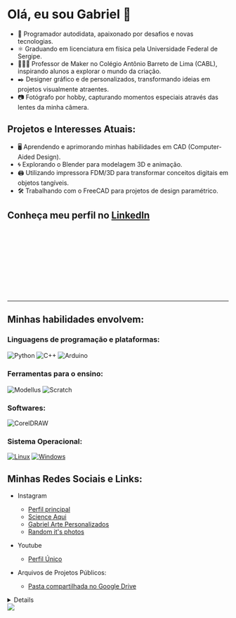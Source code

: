 # Olá, eu sou Gabriel 👋

- 🌱 Programador autodidata, apaixonado por desafios e novas tecnologias.
- ⚛️ Graduando em licenciatura em física pela Universidade Federal de Sergipe.
- 👨🏻‍🏫 Professor de Maker no Colégio Antônio Barreto de Lima (CABL), inspirando alunos a explorar o mundo da criação.
- ✒️ Designer gráfico e de personalizados, transformando ideias em projetos visualmente atraentes.
- 📷 Fotógrafo por hobby, capturando momentos especiais através das lentes da minha câmera.

## Projetos e Interesses Atuais:

- 🖥️ Aprendendo e aprimorando minhas habilidades em CAD (Computer-Aided Design).
- 🌀 Explorando o Blender para modelagem 3D e animação.
- 🖨️ Utilizando impressora FDM/3D para transformar conceitos digitais em objetos tangíveis.
- 🛠️ Trabalhando com o FreeCAD para projetos de design paramétrico.

## Conheça meu perfil no [LinkedIn](https://www.linkedin.com/in/gabriel-j-santos/)

<!DOCTYPE html>
<html lang="en">
<head>
<meta charset="UTF-8">
<meta name="viewport" content="width=device-width, initial-scale=1.0">
<title>Bola em Movimento</title>
<style>
    .container {
        position: relative;
        width: 300px;
        height: 150px;
        overflow: hidden;
    }

    .bola {
        width: 50px;
        height: 50px;
        background-color: #007bff;
        border-radius: 50%;
        position: absolute;
        top: 50%;
        animation: mover 2s linear infinite;
    }

    @keyframes mover {
        0% { left: 0; }
        100% { left: calc(100% - 50px); }
    }
</style>
</head>
<body>
    <div class="container">
        <div class="bola"></div>
    </div>
</body>
</html>


---

## Minhas habilidades envolvem:

### Linguagens de programação e plataformas:

<div style="display: inline-block">
    <img align="center" alt="Python" src="https://img.shields.io/badge/Python-3776AB?style=for-the-badge&logo=python&logoColor=white"/>
    <img align="center" alt="C++" src="https://img.shields.io/badge/C%2B%2B-00599C?style=for-the-badge&logo=c%2B%2B&logoColor=red"/>
    <img align="center" alt="Arduino" src="https://img.shields.io/badge/Arduino-00979D?style=for-the-badge&logo=arduino&logoColor=white"/>
</div>

### Ferramentas para o ensino:

<div style="display: inline-block">
    <img align="center" alt="Modellus" src="https://i.imgur.com/DfCFNu1.jpg"/>
    <img align="center" alt="Scratch" src="https://i.imgur.com/u0bQ2W9.jpg"/>
</div>

### Softwares:

<div style="display: inline-block">
    <img align="center" alt="CorelDRAW" src="https://i.imgur.com/chtbPpk.jpg"/>
    <!--<img align="center" alt="Sketchup" src="https://i.imgur.com/j91FVRE.jpg"/>-->
</div>

### Sistema Operacional:

[![Linux](https://img.shields.io/badge/linux-black?style=for-the-badge&logo=Linux)](https://github.com/gabrieljsantos/)
[![Windows](https://img.shields.io/badge/Windows-black?style=for-the-badge&logo=Windows)](https://github.com/gabrieljsantos/)

## Minhas Redes Sociais e Links:

- Instagram
    - [Perfil principal](https://www.instagram.com/gabriel_j.santos_)
    - [Science Aqui](https://www.instagram.com/science_aqui)
    - [Gabriel Arte Personalizados](https://www.instagram.com/gabriel_arte_personalizados)
    - [Random it's photos](https://www.instagram.com/random_its_photos)

- Youtube
    - [Perfil Único](https://www.youtube.com/channel/UCOcZ8gG-m8HPl694-vbe5nQ)

- Arquivos de Projetos Públicos:
    - [Pasta compartilhada no Google Drive](https://drive.google.com/drive/folders/1bxT3k2MdrBuJUGibxx55kll2b39F4q_J?usp=sharing/)

<details>
<p align="center">
  <a href="https://github.com/gabrieljsantos">
    <img src="http://github-profile-summary-cards.vercel.app/api/cards/profile-details?username=gabrieljsantos&theme=transparent" />
  </a>
  <a href="https://github.com/gabrieljsantos">
    <img src="https://github-readme-streak-stats.herokuapp.com/?user=gabrieljsantos&hide_border=true&card_width=338&theme=transparent" />
  </a>
  <a href="https://github.com/gabrieljsantos">
    <img src="http://github-profile-summary-cards.vercel.app/api/cards/stats?username=gabrieljsantos&theme=transparent" />
  </a>
</p>
</details>

<a href="https://github.com/gabrieljsantos/github-profile-views-counter">
    <img src="https://komarev.com/ghpvc/?username=gabrieljsantos&style=for-the-badge">
</a>

[GitHub Profile Views Counter]: https://github.com/gabrieljsantos/github-profile-views-counter


